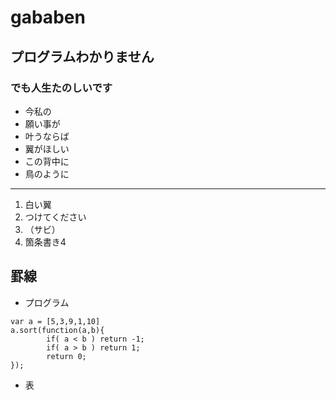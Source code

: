 # gababen
## プログラムわかりません
### でも人生たのしいです

 * 今私の 
 * 願い事が
 * 叶うならば
 * 翼がほしい
 * この背中に
 * 鳥のように

----

 1. 白い翼
 1. つけてください
 1. （サビ）
 1. 箇条書き4

罫線
----

 * プログラム
```
var a = [5,3,9,1,10]
a.sort(function(a,b){
        if( a < b ) return -1;
        if( a > b ) return 1;
        return 0;
});
```
 * 表




